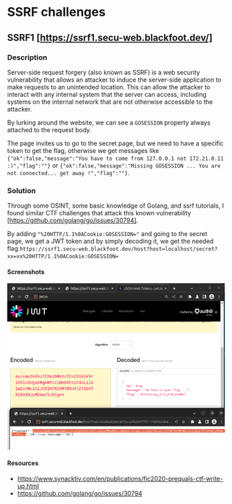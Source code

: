 # SSRF challenges

## SSRF1 [https://ssrf1.secu-web.blackfoot.dev/]

### Description
Server-side request forgery (also known as SSRF) is a web security vulnerability that allows an attacker to induce the server-side application to make requests to an unintended location. This can allow the attacker to interact with any internal system that the server can access, including systems on the internal network that are not otherwise accessible to the attacker.

By lurking around the website, we can see a `GOSESSION` property always attached to the request body.

The page invites us to go to the secret page, but we need to have a specific token to get the flag, otherwise we get messages like `{"ok":false,"message":"You have to come from 127.0.0.1 not 172.21.0.11 :)","flag":""}` or `{"ok":false,"message":"Missing GOSESSION ... You are not connected... get away !","flag":""}`.

### Solution

Through some OSINT, some basic knowledge of Golang, and ssrf tutorials, I found similar CTF challenges that attack this known vulnerability [https://github.com/golang/go/issues/30794].

By adding `"%20HTTP/1.1%0ACookie:GOSESSION="` and going to the secret page, we get a JWT token and by simply decoding it, we get the needed flag.`https://ssrf1.secu-web.blackfoot.dev/host?host=localhost/secret?xx=xx%20HTTP/1.1%0ACookie:GOSESSION=`


#### Screenshots
![alt text](https://github.com/kodoshi/blackfoot-web-ctf/blob/main/images/ssrf_1.png?raw=true)

#### Resources
 - https://www.synacktiv.com/en/publications/fic2020-prequals-ctf-write-up.html
 - https://github.com/golang/go/issues/30794
